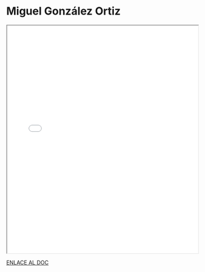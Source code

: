 # Miguel González Ortiz

<iframe 
  src="/assets/files/Miguel%20Gonzalez%20Ortiz-09998e8256a2a0e9918fc771e64cc2e8.pdf" 
  width="100%" 
  height="600px" 
  style={{ border: "none" }} 
></iframe>

[ENLACE AL DOC](../../../static/PDFs/Commitment/Miguel%20Gonzalez%20Ortiz.pdf)
